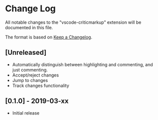 # Change Log
All notable changes to the "vscode-criticmarkup" extension will be documented in this file.

The format is based on [Keep a Changelog](https://keepachangelog.com/en/1.0.0/)<!--,
and this project adheres to [Semantic Versioning](https://semver.org/spec/v2.0.0.html)-->.

## [Unreleased]
- Automatically distinguish between highlighting and commenting, and
  just commenting.
- Accept/reject changes
- Jump to changes
- Track changes functionality

## [0.1.0] - 2019-03-xx
- Initial release